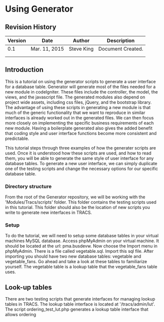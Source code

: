 # Using Generator

## Revision History

| Version | Date          | Author     | Description       |
|---------|---------------|------------|-------------------|
| 0.1     | Mar. 11, 2015 | Steve King | Document Created. |
|         |               |            |                   |
|         |               |            |                   |

## Introduction

This is a tutorial on using the generator scripts to generate a user interface
for a database table. Generator will generate most of the files needed for a 
new module in codeIgniter. These files include the controller, the model, the
views, and the javascript file. The generated modules also depend on project 
wide assets, including css files, jQuery, and the bootstrap library. The 
advantage of using these scripts in generating a new module is that much of the
generic functionality that we want to reproduce in similar interfaces is 
already worked out in the generated files. We can then focus more closely on 
implementing the specific business requirements of each new module. Having a 
boilerplate generated also gives the added benefit that coding style and 
user interface functions become more consistent and predictable.

This tutorial steps through three examples of how the generater scripts are used. Once it is understood how these scripts are used, and how to read them, you will be able to generate the same style of user interface for any database tables. To generate a new user interface, we can simply duplicate one of the testing scripts and change the necessary options for our specific database table.

### Directory structure

From the root of the Generator repository, we will be working with the 'Modules/Tracs/scripts' folder. This folder contains the testing scripts used in this tutorial. This folder should also be the location of new scripts you write to generate new interfaces in TRACS. 

### Setup

To do the tutorial, we will need to setup some database tables in your virtual machines MySQL database. Access phpMyAdmin on your virtual machine. It should be located at the url: pma.busdevw. Now choose the Import menu in phpMyAdmin. There is a file called vegetable.sql. Import this sql file. After importing you should have two new database tables: vegetable and vegetable_fans. Go ahead and take a look at these tables to familiarize yourself. The vegetable table is a lookup table that the vegetable_fans table uses.

## Look-up tables

There are two testing scripts that generate interfaces for managing lookup tables in TRACS. The lookup table interface is located at '/tracs/admin/lut'. The script ordering_test_lut.php generates a lookup table interface that allows ordering